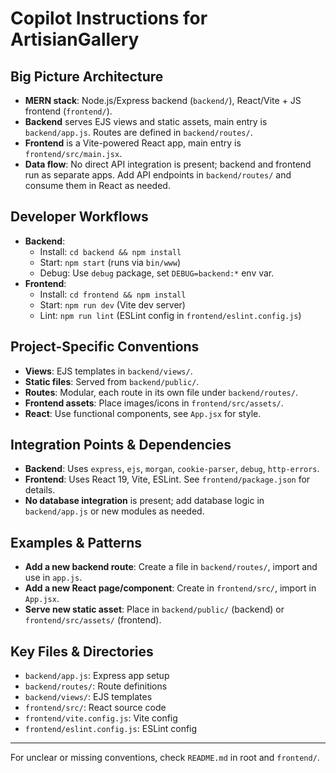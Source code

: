 # Copilot Instructions for ArtisianGallery

## Big Picture Architecture
- **MERN stack**: Node.js/Express backend (`backend/`), React/Vite + JS frontend (`frontend/`).
- **Backend** serves EJS views and static assets, main entry is `backend/app.js`. Routes are defined in `backend/routes/`.
- **Frontend** is a Vite-powered React app, main entry is `frontend/src/main.jsx`.
- **Data flow**: No direct API integration is present; backend and frontend run as separate apps. Add API endpoints in `backend/routes/` and consume them in React as needed.

## Developer Workflows
- **Backend**:
  - Install: `cd backend && npm install`
  - Start: `npm start` (runs via `bin/www`)
  - Debug: Use `debug` package, set `DEBUG=backend:*` env var.
- **Frontend**:
  - Install: `cd frontend && npm install`
  - Start: `npm run dev` (Vite dev server)
  - Lint: `npm run lint` (ESLint config in `frontend/eslint.config.js`)

## Project-Specific Conventions
- **Views**: EJS templates in `backend/views/`.
- **Static files**: Served from `backend/public/`.
- **Routes**: Modular, each route in its own file under `backend/routes/`.
- **Frontend assets**: Place images/icons in `frontend/src/assets/`.
- **React**: Use functional components, see `App.jsx` for style.

## Integration Points & Dependencies
- **Backend**: Uses `express`, `ejs`, `morgan`, `cookie-parser`, `debug`, `http-errors`.
- **Frontend**: Uses React 19, Vite, ESLint. See `frontend/package.json` for details.
- **No database integration** is present; add database logic in `backend/app.js` or new modules as needed.

## Examples & Patterns
- **Add a new backend route**: Create a file in `backend/routes/`, import and use in `app.js`.
- **Add a new React page/component**: Create in `frontend/src/`, import in `App.jsx`.
- **Serve new static asset**: Place in `backend/public/` (backend) or `frontend/src/assets/` (frontend).

## Key Files & Directories
- `backend/app.js`: Express app setup
- `backend/routes/`: Route definitions
- `backend/views/`: EJS templates
- `frontend/src/`: React source code
- `frontend/vite.config.js`: Vite config
- `frontend/eslint.config.js`: ESLint config

---
For unclear or missing conventions, check `README.md` in root and `frontend/`.
